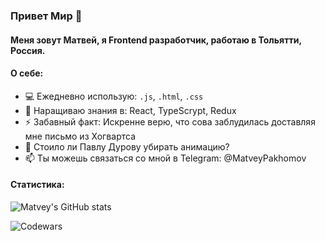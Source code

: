 ### Привет Мир 👋

#### Меня зовут Матвей, я Frontend разработчик, работаю в Тольятти, Россия.

#### О себе:

- :computer: Ежедневно использую: ```.js```, ```.html```, ```.css```
- :muscle: Наращиваю знания в: React, TypeScrypt, Redux
- ⚡ Забавный факт: Искренне верю, что сова заблудилась доставляя мне письмо из Хогвартса
- :eggplant: Стоило ли Павлу Дурову убирать анимацию?
- 📫 Ты можешь связаться со мной в Telegram: @MatveyPakhomov

#### Статистика:

![Matvey's GitHub stats](https://github-readme-stats.vercel.app/api?username=matveypakhomov&show_icons=true&theme=radical&hide=contribs,prs)

![Codewars](https://www.codewars.com/users/MatveyPakhomov/badges/micro)
